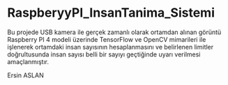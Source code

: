 # RaspberyyPI_InsanTanima_Sistemi
Bu projede USB kamera ile gerçek zamanlı olarak ortamdan alınan görüntü Raspberry PI 4 modeli üzerinde TensorFlow ve OpenCV mimarileri ile işlenerek ortamdaki insan sayısının hesaplanmasını ve belirlenen limitler doğrultusunda insan sayısı belli bir sayıyı geçtiğinde uyarı verilmesi amaçlanmıştır.

Ersin ASLAN
